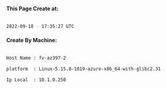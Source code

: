 
   
#### This Page Create at:

```bash

2022-09-18 - 17:35:27 UTC

```

#### Create By Machine:

```bash

Host Name : fv-az397-2

platform  : Linux-5.15.0-1019-azure-x86_64-with-glibc2.31

Ip Local  : 10.1.0.250

```

